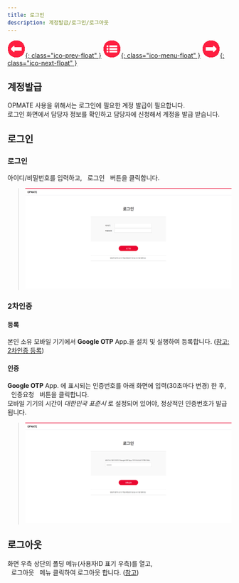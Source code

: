 ```yaml
---
title: 로그인
description: 계정발급/로그인/로그아웃
---
```


<link rel="stylesheet" type="text/css" href="../css/opme.css">

<!-- Defined -->
[login-1]: img/login-1.png
[login-2]: img/login-2.png

<!-- Floating Menu -->
[prev]: Overview.html "개요"
[menu]: index.html "목차"
[next]: Layout.html "화면구성"
[ico-prev]: img/icon/ico-prev.png
[ico-menu]: img/icon/ico-menu.png
[ico-next]: img/icon/ico-next.png
[![이전][ico-prev]{: class="ico-prev-float" }][prev]
[![목차][ico-menu]{: class="ico-menu-float" }][menu]
[![다음][ico-next]{: class="ico-next-float" }][next]



## 계정발급
OPMATE 사용을 위해서는 로그인에 필요한 계정 발급이 필요합니다.  
로그인 화면에서 담당자 정보를 확인하고 담당자에 신청해서 계정을 발급 받습니다.

## 로그인

### 로그인
아이디/비밀번호를 입력하고, <kbd class="btn-red">&nbsp;로그인&nbsp;</kbd> 버튼을 클릭합니다.

> ![로그인][login-1]

### 2차인증

#### 등록
본인 소유 모바일 기기에서 **Google OTP** App.을 설치 및 실행하여 등록합니다. ([참고: 2차인증 등록](User.md))

#### 인증
**Google OTP** App. 에 표시되는 인증번호를 아래 화면에 입력(30초마다 변경) 한 후,  
<kbd class="btn-red">&nbsp;인증요청&nbsp;</kbd> 버튼을 클릭합니다.  
모바일 기기의 시간이 _대한민국 표준시_ 로 설정되어 있어야, 정상적인 인증번호가 발급됩니다.

> ![로그인][login-2]
 
## 로그아웃
화면 우측 상단의 폴딩 메뉴(사용자ID 표기 우측)를 열고,  
<kbd class="btn-gray">&nbsp;로그아웃&nbsp;</kbd> 메뉴 클릭하여 로그아웃 합니다. ([참고](Layout.md))